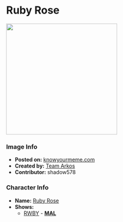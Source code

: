# Ruby Rose

<img src="https://raw.githubusercontent.com/shadow578/Project-Padoru/master/Padoru/rwby-ruby-rose.png" height="300">

### Image Info
* **Posted on:**     [knowyourmeme.com](https://knowyourmeme.com/photos/1443661-padoru)
* **Created by:**    [Team Arkos](https://github.com/shadow578/Project-Padoru/blob/master/table-of-contents/creators/TeamArkos.md)
* **Contributor:**   shadow578

### Character Info
* **Name:**   [Ruby Rose](https://myanimelist.net/character/134529)
* **Shows:**
  * [RWBY](https://github.com/shadow578/Project-Padoru/blob/master/table-of-contents/shows/RWBY.md) - [__MAL__](https://myanimelist.net/manga/93675/RWBY)


